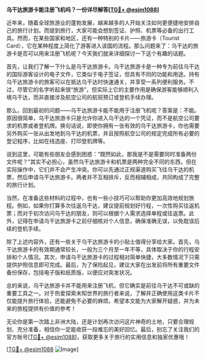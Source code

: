 **乌干达旅游卡能注册飞机吗？一份详尽解答[[TG💪+ @esim1088](https://t.me/s/esim1088)]**

近年来，随着全球旅游业的蓬勃发展，越来越多的人开始关注如何更便捷地安排自己的旅行计划。而提到旅行，大家可能会想到签证、护照、机票等必备的出行工具。然而，在某些国家和地区，还有一种特别的卡片——旅游卡（Tourist Card），它在某种程度上简化了游客进入该国的流程。那么问题来了：乌干达的旅游卡是否可以用来注册飞机呢？今天我们就来详细探讨一下这个有趣的话题。

首先，让我们了解一下什么是乌干达旅游卡。乌干达旅游卡是一种专为前往乌干达的国际游客设计的电子文件，它类似于电子签证，但具有不同的功能和用途。持有乌干达旅游卡的旅客可以在抵达乌干达时快速通关，并享受一系列便利服务。不过，尽管它的名字听起来很“旅游”，但实际上它的主要作用是确保游客能够顺利入境乌干达，而非直接涉及航空公司的航班预订或登机手续办理。

那么，回到最初的问题——乌干达旅游卡能不能用于注册飞机呢？答案是：不能。原因很简单，乌干达旅游卡只是允许你进入乌干达的一个凭证，而不是航空公司要求的机票或者登机牌。换句话说，即使你拥有一张有效的乌干达旅游卡，你也需要另外购买一张从出发地到乌干达的机票，并且按照航空公司的规定完成所有必要的登记程序，比如在线选座、打印登机牌等。

说到这里，可能有些朋友会感到困惑：“既然如此，那我是不是需要同时准备两份文件呢？”其实不必担心，虽然乌干达旅游卡和机票是两种完全不同的东西，但在实际操作中，它们并不会产生冲突。你可以先通过正规渠道购买飞往乌干达的机票，然后申请乌干达旅游卡。两者并不互相排斥，反而相辅相成，共同构成了完整的旅行计划。

当然，在准备这些材料的过程中，也有一些小技巧可以帮助你更加高效地规划旅程。例如，如果你打算多次往返乌干达，建议提前规划好行程，一次性购买往返机票；而对于初次访问乌干达的朋友，则可以根据个人需求选择单程或往返票。此外，记得在申请乌干达旅游卡之前仔细核对个人信息，确保准确无误，以免耽误后续的登机手续。

除了上述内容外，还有一些关于乌干达旅游卡的小贴士值得分享给大家。首先，乌干达旅游卡的有效期通常较长，一般为三个月至一年不等，具体取决于你的行程安排和个人情况。其次，申请乌干达旅游卡的过程相对简单快捷，大多数情况下只需提供护照信息即可完成。最后，为了保险起见，建议大家在出发前将所有重要文件备份保存，包括电子版和纸质版，以便应对突发状况。

总的来说，乌干达旅游卡并不能用来注册飞机，但它确实是前往乌干达不可或缺的重要工具之一。对于热爱探索未知世界的旅行者来说，了解并正确使用这类卡片不仅能提升旅行体验，还能避免不必要的麻烦。希望本文能为大家解开疑惑，并为未来的旅程提供有价值的参考！

无论你是第一次踏上非洲大陆，还是计划再次访问这片神奇的土地，只要合理规划、充分准备，相信你一定能收获一段难忘的美好回忆。最后，别忘了关注我们的官方账号[[TG💪+ @esim1088](https://t.me/s/esim1088)]，获取更多关于旅行的实用信息和独家优惠哦！

[[TG💪+ @esim1088](https://t.me/s/esim1088) ![Image](https://i.postimg.cc/4NQfJmqS/Snipaste-2025-05-13-00-14-12.png)]